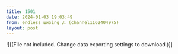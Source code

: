 ```yaml
---
title: 1501
date: 2024-01-03 19:03:49
from: endless шизing ⍼ (channel1162404975)
layout: post
---
```


![[(File not included. Change data exporting settings to download.)]]


